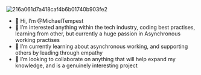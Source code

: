 ![216a061d7a418caf4b6b01740b903fe2](https://user-images.githubusercontent.com/37548580/133937514-58e7f4a4-d729-4c6d-b9e2-cfb55b4561ac.gif)

- 👋  Hi, I’m @MichaelTempest
- 👀  I’m interested anything within the tech industry, coding best practises, learning from other, but currently a huge passion in Asynchronous working practises 
- 🌱  I’m currently learning about asynchronous working, and supporting others by leading through empathy
- 💞️  I’m looking to collaborate on anything that will help expand my knowledge, and is a genuinely interesting project

